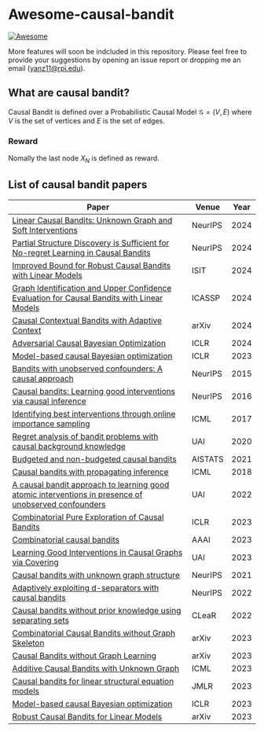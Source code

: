 # Awesome-causal-bandit

[![Awesome](https://awesome.re/badge-flat.svg)](https://awesome.re)

More features will soon be indcluded in this repository. Please feel free to provide your suggestions by opening an issue report or dropping me an email (yanz11@rpi.edu).

## What are causal bandit?
Causal Bandit is defined over a Probabilistic Causal Model $\mathcal{G} = (V,E)$ where $V$ is the set of vertices and $E$ is the set of edges.

### Reward
Nomally the last node $X_N$ is defined as reward.


## List of causal bandit papers
|Paper|Venue|Year|
|---|---|---|
|[Linear Causal Bandits: Unknown Graph and Soft Interventions](https://nips.cc/virtual/2024/poster/95325) | NeurIPS| 2024|
|[Partial Structure Discovery is Sufficient for No-regret Learning in Causal Bandits](https://nips.cc/virtual/2024/poster/93277) | NeurIPS| 2024|
|[Improved Bound for Robust Causal Bandits with Linear Models](https://arxiv.org/pdf/2405.07795v1) | ISIT| 2024|
|[Graph Identification and Upper Confidence Evaluation for Causal Bandits with Linear Models](https://ieeexplore.ieee.org/stamp/stamp.jsp?arnumber=10445823) | ICASSP| 2024|
|[Causal Contextual Bandits with Adaptive Context](https://arxiv.org/pdf/2405.18626) | arXiv| 2024|
|[Adversarial Causal Bayesian Optimization](https://openreview.net/pdf?id=YcW8i9VCf5) | ICLR| 2024|
|[Model-based causal Bayesian optimization](https://arxiv.org/pdf/2211.10257) | ICLR| 2023|
|[Bandits with unobserved confounders: A causal approach](https://proceedings.neurips.cc/paper/2015/hash/795c7a7a5ec6b460ec00c5841019b9e9-Abstract.html) | NeurIPS| 2015|
|[Causal bandits: Learning good interventions via causal inference](https://proceedings.neurips.cc/paper/2016/hash/b4288d9c0ec0a1841b3b3728321e7088-Abstract.html) | NeurIPS| 2016|
|[Identifying best interventions through online importance sampling](https://proceedings.mlr.press/v70/sen17a.html)| ICML| 2017|
|[Regret analysis of bandit problems with causal background knowledge](https://proceedings.mlr.press/v124/lu20a.html)| UAI| 2020|
|[Budgeted and non-budgeted causal bandits](https://proceedings.mlr.press/v130/nair21a.html)| AISTATS| 2021|
|[Causal bandits with propagating inference](https://proceedings.mlr.press/v80/yabe18a.html)| ICML | 2018|
|[A causal bandit approach to learning good atomic interventions in presence of unobserved confounders](https://proceedings.mlr.press/v180/maiti22a.html)| UAI | 2022|
|[Combinatorial Pure Exploration of Causal Bandits](https://openreview.net/forum?id=pBBsrPzq7aF)| ICLR | 2023|
|[Combinatorial causal bandits](https://ojs.aaai.org/index.php/AAAI/article/view/25917)| AAAI | 2023|
|[Learning Good Interventions in Causal Graphs via Covering](https://dl.acm.org/doi/10.5555/3625834.3626005)| UAI | 2023|
|[Causal bandits with unknown graph structure](https://proceedings.neurips.cc/paper/2021/hash/d010396ca8abf6ead8cacc2c2f2f26c7-Abstract.html)| NeurIPS | 2021|
|[Adaptively exploiting d-separators with causal bandits](https://proceedings.neurips.cc/paper_files/paper/2022/hash/801ec05b0aae9fcd2ef35c168bd538e0-Abstract-Conference.html) | NeurIPS | 2022|
|[Causal bandits without prior knowledge using separating sets](https://proceedings.mlr.press/v177/kroon22a.html) | CLeaR| 2022|
|[Combinatorial Causal Bandits without Graph Skeleton](https://arxiv.org/abs/2301.13392)| arXiv | 2023 |
|[Causal Bandits without Graph Learning](https://arxiv.org/abs/2301.11401)| arXiv | 2023 |
|[Additive Causal Bandits with Unknown Graph](https://dl.acm.org/doi/10.5555/3618408.3619393)| ICML | 2023 | 
|[Causal bandits for linear structural equation models](https://www.jmlr.org/papers/volume24/22-0969/22-0969.pdf) | JMLR| 2023 |
|[Model-based causal Bayesian optimization](https://iclr.cc/virtual/2023/oral/14239)| ICLR | 2023 |
|[Robust Causal Bandits for Linear Models](https://arxiv.org/abs/2310.19794)| arXiv | 2023|
